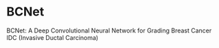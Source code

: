 # BCNet
BCNet: A Deep Convolutional Neural Network for Grading Breast Cancer IDC (Invasive Ductal Carcinoma)
